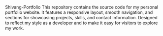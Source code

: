 Shivang-Portfolio
This repository contains the source code for my personal portfolio website. It features a responsive layout, smooth navigation, and sections for showcasing projects, skills, and contact information. Designed to reflect my style as a developer and to make it easy for visitors to explore my work.